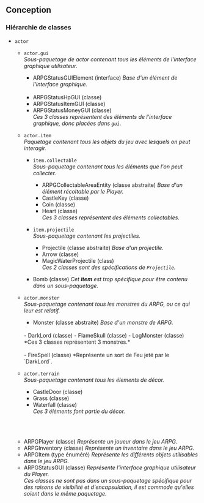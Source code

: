 ## Conception

### Hiérarchie de classes

- `actor`

    - `actor.gui`  
    *Sous-paquetage de actor contenant tous les éléments de l'interface graphique utilisateur.*
    
        - ARPGStatusGUIElement (interface)
          *Base d'un élément de l'interface graphique.*
          <br><br>
        - ARPGStatusHpGUI (classe)
        - ARPGStatusItemGUI (classe)
        - ARPGStatusMoneyGUI (classe)  
        *Ces 3 classes représentent des éléments de l'interface graphique, donc 
        placées dans `gui`.*
        
    - `actor.item`  
    *Paquetage contenant tous les objets du jeu avec lesquels on peut interagir.*
    
        - `item.collectable`  
        *Sous-paquetage contenant tous les éléments que l'on peut collecter.*
        
            - ARPGCollectableAreaEntity (classe abstraite)
            *Base d'un élément récoltable par le Player.*
            - CastleKey (classe)
            - Coin (classe)
            - Heart (classe)  
            *Ces 3 classes représentent des éléments collectables.*
            
        - `item.projectile`  
        *Sous-paquetage contenant les projectiles.*
        
            - Projectile (classe abstraite)
            *Base d'un projectile.*
            - Arrow (classe)
            - MagicWaterProjectile (class)  
            *Ces 2 classes sont des spécifications de `Projectile`.*
            
        - Bomb (classe) *Cet **item** est trop spécifique pour être contenu dans un sous-paquetage.*
        
    - `actor.monster`  
    *Sous-paquetage contenant tous les monstres du ARPG, ou ce qui leur est relatif.*
    
        - Monster (classe abstraite) *Base d'un monstre de ARPG.*  
        <br>
        - DarkLord (classe)
        - FlameSkull (classe)
        - LogMonster (classe) *Ces 3 classes représentent 3 monstres.*
        <br><br>
        - FireSpell (classe) *Représente un sort de Feu jeté par le `DarkLord`.
        
    - `actor.terrain`  
    *Sous-paquetage contenant tous les élements de décor.*
    
        - CastleDoor (classe)
        - Grass (classe)
        - Waterfall (classe)  
        *Ces 3 éléments font partie du décor.*
        
    <br><br>
    
    - ARPGPlayer (classe) *Représente un joueur dans le jeu ARPG.*
    - ARPGInventory (classe) *Représente un inventaire dans le jeu ARPG.*
    - ARPGItem (type énuméré) *Représente les différents objets utilisables dans le jeu ARPG.*
    - ARPGStatusGUI (classe) *Représente l'interface graphique utilisateur du Player.*  
    *Ces classes ne sont pas dans un sous-paquetage spécifique pour des raisons de visibilité et d'encapsulation,
    il est commode qu'elles soient dans le même paquetage.*
